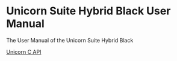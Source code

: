 # Unicorn Suite Hybrid Black User Manual
 The User Manual of the Unicorn Suite Hybrid Black

[Unicorn C API](docs/unicorn%20c%20api/unicorn-c-api.md)